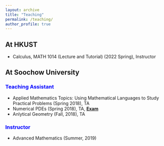 ```yaml
---
layout: archive
title: "Teaching"
permalink: /teaching/
author_profile: true
---
```

## At HKUST
* Calculus, MATH 1014 (Lecture and Tutorial) (2022 Spring), Instructor

## At Soochow University

### <b> <span style="color:blue">Teaching Assistant</span> </b>
* Applied Mathematics Topics: Using Mathematical Languages to Study Practical Problems (Spring 2018), TA
* Numerical PDEs (Spring 2018), TA, <b> <span style="color:red">[Exam](http://stevencjxie8.com/files/exam.pdf)</span> </b>
* Anlytical Geometry (Fall, 2018), TA

### <b> <span style="color:blue">Instructor</span> </b>
* Advanced Mathematics (Summer, 2019)


